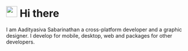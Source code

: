 <h1><img src="https://emojis.slackmojis.com/emojis/images/1570211625/6611/wave-animated.gif?1570211625" width="30"/> Hi there</h1>
I am Aadityasiva Sabarinathan a cross-platform developer and a graphic designer. I develop for mobile, desktop, web and packages for other developers.
